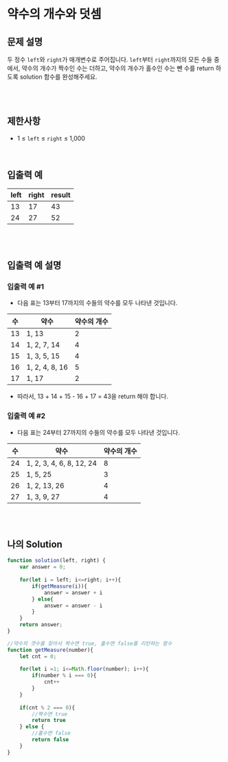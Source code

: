 # 약수의 개수와 덧셈

## 문제 설명

두 정수 `left`와 `right`가 매개변수로 주어집니다. `left`부터 `right`까지의 모든 수들 중에서, 약수의 개수가 짝수인 수는 더하고, 약수의 개수가 홀수인 수는 뺀 수를 return 하도록 solution 함수를 완성해주세요.




<br/>
<br/>

## 제한사항
- 1 ≤ `left` ≤ `right` ≤ 1,000

<br/>

## 입출력 예
| left | right | result |
| ---- | ----- | ------ |
| 13   | 17    | 43     |
| 24   | 27    | 52     |

<br/>
<br/>

## 입출력 예 설명
### 입출력 예 #1
- 다음 표는 13부터 17까지의 수들의 약수를 모두 나타낸 것입니다.

| 수  | 약수           | 약수의 개수 |
| --- | -------------- | ----------- |
| 13  | 1, 13          | 2           |
| 14  | 1, 2, 7, 14    | 4           |
| 15  | 1, 3, 5, 15    | 4           |
| 16  | 1, 2, 4, 8, 16 | 5           |
| 17  | 1, 17          | 2           |

- 따라서, 13 + 14 + 15 - 16 + 17 = 43을 return 해야 합니다.


### 입출력 예 #2
- 다음 표는 24부터 27까지의 수들의 약수를 모두 나타낸 것입니다.

| 수  | 약수                     | 약수의 개수 |
| --- | ------------------------ | ----------- |
| 24  | 1, 2, 3, 4, 6, 8, 12, 24 | 8           |
| 25  | 1, 5, 25                 | 3           |
| 26  | 1, 2, 13, 26             | 4           |
| 27  | 1, 3, 9, 27              | 4           |


<br/>
<br/>

## 나의 Solution

```javascript
function solution(left, right) {
    var answer = 0;
    
    for(let i = left; i<=right; i++){
        if(getMeasure(i)){
            answer = answer + i
        } else{
            answer = answer - i
        }
    }
    return answer;
}

//약수의 갯수를 찾아서 짝수면 true, 홀수면 false를 리턴하는 함수
function getMeasure(number){
    let cnt = 0;
    
    for(let i =1; i<=Math.floor(number); i++){
        if(number % i === 0){
            cnt++
        }
    }
    
    if(cnt % 2 === 0){
        //짝수면 true
        return true
    } else {
        //홀수면 false
        return false
    }
}
```